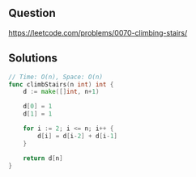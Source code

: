 ## Question

https://leetcode.com/problems/0070-climbing-stairs/

## Solutions

```go
// Time: O(n), Space: O(n)
func climbStairs(n int) int {
	d := make([]int, n+1)

	d[0] = 1
	d[1] = 1

	for i := 2; i <= n; i++ {
		d[i] = d[i-2] + d[i-1]
	}

	return d[n]
}
```
